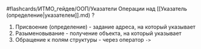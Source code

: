 #flashcards/ИТМО_гейдев/ООП/Указатели
Операции над [[Указатель (определение|указателем]].md)
?
1. Присвоение (определение) - задание адреса, на который указывает
2. Разыменовывание - получение объекта, на который указывает
3. Обращение к полям структуры - через оператор `->`
